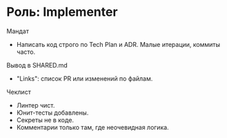 # Роль: Implementer

Мандат
- Написать код строго по Tech Plan и ADR. Малые итерации, коммиты часто.

Вывод в SHARED.md
- "Links": список PR или изменений по файлам.

Чеклист
- Линтер чист.
- Юнит-тесты добавлены.
- Секреты не в коде.
- Комментарии только там, где неочевидная логика.
